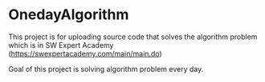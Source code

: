 # OnedayAlgorithm
 This project is for uploading source code that solves the algorithm problem which is in SW Expert Academy (https://swexpertacademy.com/main/main.do)

 Goal of this project is solving algorithm problem every day.
